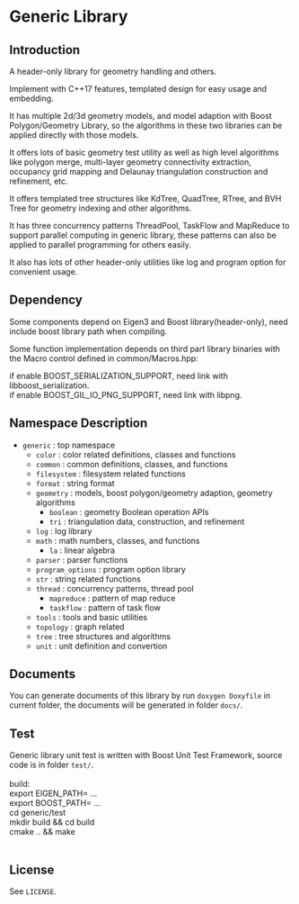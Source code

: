 # Generic Library

## Introduction
A header-only library for geometry handling and others.<br>

Implement with C++17 features, templated design for easy usage and embedding.<br>

It has multiple 2d/3d geometry models, and model adaption with Boost Polygon/Geometry Library, so the algorithms in these two libraries can be applied directly with those models.<br>

It offers lots of basic geometry test utility as well as high level algorithms like polygon merge, multi-layer geometry connectivity extraction, occupancy grid mapping and Delaunay triangulation construction and refinement, etc.<br>

It offers templated tree structures like KdTree, QuadTree, RTree, and BVH Tree for geometry indexing and other algorithms.<br>

It has three concurrency patterns ThreadPool, TaskFlow and MapReduce to support parallel computing in generic library, these patterns can also be applied to parallel programming for others easily.<br>

It also has lots of other header-only utilities like log and program option for convenient usage.<br>

## Dependency
Some components depend on Eigen3 and Boost library(header-only), need include boost library path when compiling.<br>

Some function implementation depends on third part library binaries with the Macro control defined in common/Macros.hpp:<br>       

if enable BOOST_SERIALIZATION_SUPPORT, need link with libboost_serialization.<br>
if enable BOOST_GIL_IO_PNG_SUPPORT, need link with libpng.<br>

## Namespace Description
+ `generic`                         : top namespace<br> 
    + `color`                       : color related definitions, classes and functions<br>  
    + `common`                      : common definitions, classes, and functions<br>  
    + `filesystem`                  : filesystem related functions<br>  
    + `format`	                    : string format<br>  
    + `geometry`                    : models, boost polygon/geometry adaption, geometry algorithms<br>   
        + `boolean`     	        : geometry Boolean operation APIs<br>    
	    + `tri`			            : triangulation data, construction, and refinement<br>     
    + `log` 				        : log library<br>  
    + `math`				        : math numbers, classes, and functions<br>  
	    + `la`			            : linear algebra<br>  
    + `parser` 			            : parser functions<br>  
    + `program_options`		        : program option library<br>  
    + `str`				            : string related functions<br>  
    + `thread`			            : concurrency patterns, thread pool<br>  
	    + `mapreduce`		        : pattern of map reduce<br>     
	    + `taskflow`		        : pattern of task flow<br>  
    + `tools`				        : tools and basic utilities<br>  
    + `topology`			        : graph related<br>  
    + `tree`				        : tree structures and algorithms<br>  
    + `unit`				        : unit definition and convertion<br>

## Documents
You can generate documents of this library by run `doxygen Doxyfile` in current folder, the documents will be generated in folder `docs/`.<br>  

## Test
Generic library unit test is written with Boost Unit Test Framework, source code is in folder `test/`.<br>  
build:<br> 
export EIGEN_PATH= ...  <br> 
export BOOST_PATH= ...  <br> 
cd generic/test         <br> 
mkdir build && cd build <br> 
cmake .. && make        <br> 
<br>

## License
See `LICENSE`.<br>
